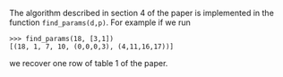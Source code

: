 The algorithm described in section 4 of the paper is implemented in the function `find_params(d,p)`. For example if we run

    >>> find_params(18, [3,1])
    [(18, 1, 7, 10, (0,0,0,3), (4,11,16,17))]

we recover one row of table 1 of the paper.
